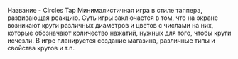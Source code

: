 Название - Circles Tap
Минималистичная игра в стиле таппера, развивающая реакцию.
Суть игры заключается в том, что на экране возникают круги различных диаметров и цветов с числами на них, которые обозначают количество нажатий,
нужных для того, чтобы круги исчезли. В игре планируется создание магазина, различные типы и свойства кругов и т.п.